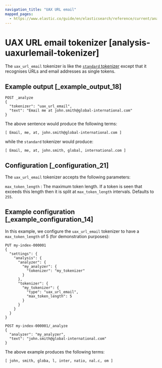 ```yaml
---
navigation_title: "UAX URL email"
mapped_pages:
  - https://www.elastic.co/guide/en/elasticsearch/reference/current/analysis-uaxurlemail-tokenizer.html
---
```


# UAX URL email tokenizer [analysis-uaxurlemail-tokenizer]


The `uax_url_email` tokenizer is like the [`standard` tokenizer](/reference/text-analysis/analysis-standard-tokenizer.md) except that it recognises URLs and email addresses as single tokens.


## Example output [_example_output_18]

```console
POST _analyze
{
  "tokenizer": "uax_url_email",
  "text": "Email me at john.smith@global-international.com"
}
```

The above sentence would produce the following terms:

```text
[ Email, me, at, john.smith@global-international.com ]
```

while the `standard` tokenizer would produce:

```text
[ Email, me, at, john.smith, global, international.com ]
```


## Configuration [_configuration_21]

The `uax_url_email` tokenizer accepts the following parameters:

`max_token_length`
:   The maximum token length. If a token is seen that exceeds this length then it is split at `max_token_length` intervals. Defaults to `255`.


## Example configuration [_example_configuration_14]

In this example, we configure the `uax_url_email` tokenizer to have a `max_token_length` of 5 (for demonstration purposes):

```console
PUT my-index-000001
{
  "settings": {
    "analysis": {
      "analyzer": {
        "my_analyzer": {
          "tokenizer": "my_tokenizer"
        }
      },
      "tokenizer": {
        "my_tokenizer": {
          "type": "uax_url_email",
          "max_token_length": 5
        }
      }
    }
  }
}

POST my-index-000001/_analyze
{
  "analyzer": "my_analyzer",
  "text": "john.smith@global-international.com"
}
```

The above example produces the following terms:

```text
[ john, smith, globa, l, inter, natio, nal.c, om ]
```

